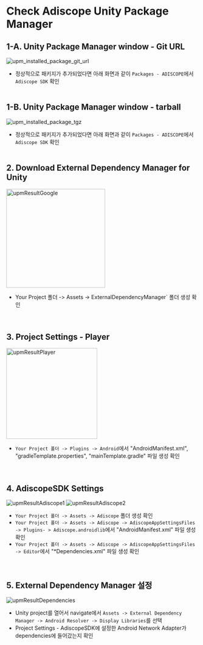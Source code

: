 # Check Adiscope Unity Package Manager

## 1-A. Unity Package Manager window - Git URL
![upm_installed_package_git_url](https://github.com/adiscope/Adiscope-Unity-UPM/assets/60415962/551f2489-39a0-4dd8-9538-d94dd4a49f19)<br/>
- 정상적으로 패키지가 추가되었다면 아래 화면과 같이 `Packages - ADISCOPE`에서 `Adiscope SDK` 확인
<br/><br/>

## 1-B. Unity Package Manager window - tarball
![upm_installed_package_tgz](https://github.com/adiscope/Adiscope-Unity-UPM/assets/60415962/6eac4eff-c1e8-4636-8968-58b4203b47ea)<br/>
- 정상적으로 패키지가 추가되었다면 아래 화면과 같이 `Packages - ADISCOPE`에서 `Adiscope SDK` 확인
<br/><br/>

## 2. Download External Dependency Manager for Unity
<img width="260" alt="upmResultGoogle" src="https://github.com/adiscope/Adiscope-Unity-UPM/assets/60415962/2246d76a-9354-4ef4-ba50-a40e90b6b33e"><br/>
- Your Project 폴더 -> Assets -> ExternalDependencyManager` 폴더 생성 확인
<br/><br/><br/>

## 3. Project Settings - Player
<img width="239" alt="upmResultPlayer" src="https://github.com/adiscope/Adiscope-Unity-UPM/assets/60415962/5dd3b4cf-dc9d-49b6-9130-8f4a2973be3d"><br/>
- `Your Project 폴더 -> Plugins -> Android`에서 "AndroidManifest.xml", "gradleTemplate.properties", "mainTemplate.gradle" 파일 생성 확인
<br/><br/><br/>

## 4. AdiscopeSDK Settings
![upmResultAdiscope1](https://github.com/adiscope/Adiscope-Unity-UPM/assets/60415962/96da65b4-a7f4-46fa-b654-4bedc1d97ba9)
![upmResultAdiscope2](https://github.com/adiscope/Adiscope-Unity-UPM/assets/60415962/b891640f-8800-45ff-8c7b-654cf4c68114)<br/>
- `Your Project 폴더 -> Assets -> Adiscope` 폴더 생성 확인<br/>
- `Your Project 폴더 -> Assets -> Adiscope -> AdiscopeAppSettingsFiles -> Plugins- > Adiscope.androidlib`에서 "AndroidManifest.xml" 파일 생성 확인<br/>
- `Your Project 폴더 -> Assets -> Adiscope -> AdiscopeAppSettingsFiles -> Editor`에서 "*Dependencies.xml" 파일 생성 확인
<br/><br/><br/>

## 5. External Dependency Manager 설정
![upmResultDependencies](https://github.com/adiscope/Adiscope-Unity-UPM/assets/60415962/f76f4625-c05d-4829-93b8-254568ed88f1)<br/>
- Unity project를 열어서 navigate에서 `Assets -> External Dependency Manager -> Android Resolver -> Display Libraries`를 선택<br/>
- Project Settings - AdiscopeSDK에 설정한 Android Network Adapter가 dependencies에 들어갔는지 확인
<br/>
